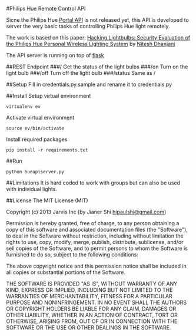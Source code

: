 #Philips Hue Remote Control API

Sicne the Philips Hue [Portal API](http://developers.meethue.com/5_portalapi.html) is not released yet, this API is developed to server the very basic tasks of controlling Philips Hue light remotely.

The work is based on this paper: [Hacking Lightbulbs: Security Evaluation of the Philips Hue Personal Wireless Lighting System](http://www.dhanjani.com/docs/Hacking%20Lighbulbs%20Hue%20Dhanjani%202013.pdf) by [Nitesh Dhanjani](http://www.dhanjani.com/about.html)

The API server is running on top of [flask](http://flask.pocoo.org/)

##REST Endpoint
###/
Get the status of the light bulbs
###/on
Turn on the light bulb
###/off
Turn off the light bulb
###/status
Same as /

##Setup
Fill in credentials.py.sample and rename it to credentials.py

##Install
Setup virtual environment
```
virtualenv ev
```
Activate virtual environment
```
source ev/bin/activate
```
Install required packages
```
pip install -r requirements.txt
```
##Run
```
python hueapiserver.py
```

##Limitations
It is hard coded to work with groups but can also be used with individual lights.

##License
The MIT License (MIT)

Copyright (c) 2013 Jarvis Inc (by Jianer Shi hipaulshi@gmail.com)

Permission is hereby granted, free of charge, to any person obtaining a copy
of this software and associated documentation files (the "Software"), to deal
in the Software without restriction, including without limitation the rights
to use, copy, modify, merge, publish, distribute, sublicense, and/or sell
copies of the Software, and to permit persons to whom the Software is
furnished to do so, subject to the following conditions:

The above copyright notice and this permission notice shall be included in
all copies or substantial portions of the Software.

THE SOFTWARE IS PROVIDED "AS IS", WITHOUT WARRANTY OF ANY KIND, EXPRESS OR
IMPLIED, INCLUDING BUT NOT LIMITED TO THE WARRANTIES OF MERCHANTABILITY,
FITNESS FOR A PARTICULAR PURPOSE AND NONINFRINGEMENT. IN NO EVENT SHALL THE
AUTHORS OR COPYRIGHT HOLDERS BE LIABLE FOR ANY CLAIM, DAMAGES OR OTHER
LIABILITY, WHETHER IN AN ACTION OF CONTRACT, TORT OR OTHERWISE, ARISING FROM,
OUT OF OR IN CONNECTION WITH THE SOFTWARE OR THE USE OR OTHER DEALINGS IN
THE SOFTWARE.